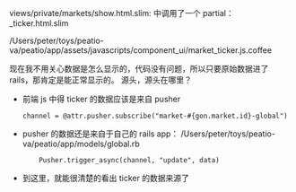 views/private/markets/show.html.slim: 中调用了一个 partial： _ticker.html.slim

/Users/peter/toys/peatio-va/peatio/app/assets/javascripts/component_ui/market_ticker.js.coffee


现在我不用关心数据是怎么显示的，代码没有问题，所以只要原始数据进了 rails，那肯定是能正常显示的。
源头，源头在哪里？


- 前端 js 中得 ticker 的数据应该是来自 pusher

      channel = @attr.pusher.subscribe("market-#{gon.market.id}-global")


- pusher 的数据还是来自于自己的 rails app： /Users/peter/toys/peatio-va/peatio/app/models/global.rb

          Pusher.trigger_async(channel, "update", data)

- 到这里，就能很清楚的看出 ticker 的数据来源了


